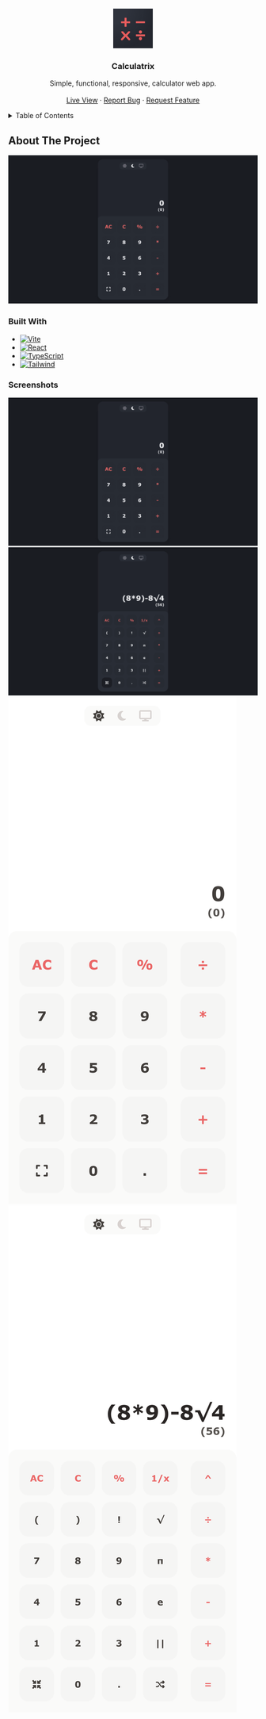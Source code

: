 <!-- PROJECT LOGO -->
<br />
<div align="center">
  <img src="images/logo.png" alt="Logo" width="80" height="80">

  <h3 align="center">Calculatrix</h3>

  <p align="center">
    Simple, functional, responsive, calculator web app.
    <br />
    <br />
    <a href="https://calculatrix.netlify.app">Live View</a>
    ·
    <a href="https://github.com/KaeserOfHonour/Calculatrix/issues">Report Bug</a>
    ·
    <a href="https://github.com/KaeserOfHonour/Calculatrix/issues">Request Feature</a>
  </p>
</div>

<details>
  <summary>Table of Contents</summary>
  <ol>
    <li>
      <a href="#about-the-project">About The Project</a>
      <ul>
        <li><a href="#built-with">Built With</a></li>
        <li><a href="#built-with">Screenshots</a></li>
      </ul>
    </li>
  </ol>
</details>

## About The Project

![](images/LargeDark.png)

### Built With

-   [![Vite][Vitejs]][Vite-url]
-   [![React][React.js]][React-url]
-   [![TypeScript][TypeScriptlang]][TypeScript-url]
-   [![Tailwind][Tailwindcss]][Tailwind-url]

### Screenshots

![](images/sceenshots/../Screenshots/DesktopDark.png)
![](images/sceenshots/../Screenshots/DesktopDark2.png)
![](images/sceenshots/../Screenshots/PhoneLight.png)
![](images/sceenshots/../Screenshots/PhoneLight2.png)

[React.js]: https://img.shields.io/badge/React-20232A?style=for-the-badge&logo=react&logoColor=61DAFB
[React-url]: https://react.dev/
[Tailwindcss]: https://img.shields.io/badge/Tailwind_CSS-38B2AC?style=for-the-badge&logo=tailwind-css&logoColor=white
[Tailwind-url]: https://tailwindcss.com/
[TypeScriptlang]: https://img.shields.io/badge/TypeScript-007ACC?style=for-the-badge&logo=typescript&logoColor=white
[TypeScript-url]: https://www.typescriptlang.org/
[Vitejs]: https://img.shields.io/badge/vite-%23646CFF.svg?style=for-the-badge&logo=vite&logoColor=white
[Vite-url]: https://vitejs.dev/
